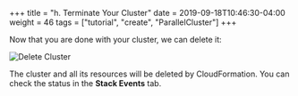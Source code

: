 +++
title = "h. Terminate Your Cluster"
date = 2019-09-18T10:46:30-04:00
weight = 46
tags = ["tutorial", "create", "ParallelCluster"]
+++

Now that you are done with your cluster, we can delete it:

![Delete Cluster](/images/pcluster/pcmanager-delete.png)

The cluster and all its resources will be deleted by CloudFormation. You can check the status in the **Stack Events** tab.
